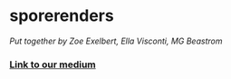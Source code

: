 # sporerenders
*Put together by Zoe Exelbert, Ella Visconti, MG Beastrom*
### [Link to our medium](https://www.example.com)


